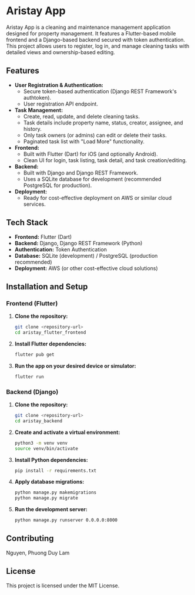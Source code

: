 # Aristay App

Aristay App is a cleaning and maintenance management application designed for property management. It features a Flutter-based mobile frontend and a Django-based backend secured with token authentication. This project allows users to register, log in, and manage cleaning tasks with detailed views and ownership-based editing.

## Features

- **User Registration & Authentication:**  
  - Secure token-based authentication (Django REST Framework's authtoken).
  - User registration API endpoint.
- **Task Management:**  
  - Create, read, update, and delete cleaning tasks.
  - Task details include property name, status, creator, assignee, and history.
  - Only task owners (or admins) can edit or delete their tasks.
  - Paginated task list with "Load More" functionality.
- **Frontend:**  
  - Built with Flutter (Dart) for iOS (and optionally Android).
  - Clean UI for login, task listing, task detail, and task creation/editing.
- **Backend:**  
  - Built with Django and Django REST Framework.
  - Uses a SQLite database for development (recommended PostgreSQL for production).
- **Deployment:**  
  - Ready for cost-effective deployment on AWS or similar cloud services.

## Tech Stack

- **Frontend:** Flutter (Dart)
- **Backend:** Django, Django REST Framework (Python)
- **Authentication:** Token Authentication
- **Database:** SQLite (development) / PostgreSQL (production recommended)
- **Deployment:** AWS (or other cost-effective cloud solutions)

## Installation and Setup

### Frontend (Flutter)

1. **Clone the repository:**
   ```bash
   git clone <repository-url>
   cd aristay_flutter_frontend
2. **Install Flutter dependencies:**
   ```bash
   flutter pub get
4. **Run the app on your desired device or simulator:**
   ```bash
   flutter run

### Backend (Django)

1. **Clone the repository:**
   ```bash
   git clone <repository-url>
   cd aristay_backend
3. **Create and activate a virtual environment:**
      ```bash
   python3 -m venv venv
   source venv/bin/activate
4. **Install Python dependencies:**
      ```bash
   pip install -r requirements.txt
5. **Apply database migrations:**
      ```bash
   python manage.py makemigrations
   python manage.py migrate
6. **Run the development server:**
      ```bash
   python manage.py runserver 0.0.0.0:8000

## Contributing

Nguyen, Phuong Duy Lam

## License

This project is licensed under the MIT License.
